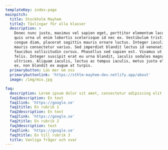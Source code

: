 ```yaml
---
templateKey: index-page
mainpitch:
  title: Stockholm Mayhem
  title2: Tävlingar för alla klasser
  description: >
    Donec nunc justo, maximus vel sapien eget, porttitor elementum lacus. Mauris
    quis urna ut enim lobortis scelerisque id nec ex. Vestibulum tristique
    congue diam, placerat sagittis mauris ornare luctus. Integer iaculis quam ut
    mauris consectetur varius. Sed imperdiet blandit lectus id venenatis. Donec
    faucibus sollicitudin cursus. Phasellus sed sapien est. Vivamus ut posuere
    felis. Integer suscipit erat eu urna blandit, iaculis sodales magna
    ultrices. Aliquam iaculis, lectus ac tempus iaculis, metus justo eleifend
    ex, non blandit ex augue at turpis.
  primarybutton: Läs mer om oss
  primarybuttonlink: 'https://sthlm-mayhem-dev.netlify.app/about'
  image: /img/mix.jpg

faq:
  description: Lorem ipsum dolor sit amet, consectetur adipiscing elit. Pellentesque rhoncus nunc sed purus interdum faucibus.
  faq1description: En text
  faq1link: 'https://google.se' 
  faq1title: En rubrik 1
  faq2description: En text
  faq2link: 'https://google.se'
  faq2title: En rubrik 2
  faq3description: text
  faq3link: 'https://google.se'
  faq3title: En till rubrik 3
  title: Vanliga frågor och svar
---
```


